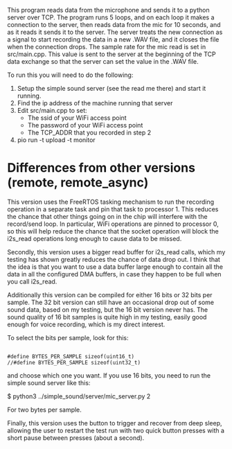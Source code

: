 
This program reads data from the microphone and sends it to a python server over TCP.
The program runs 5 loops, and on each loop it makes a connection to the server, then
reads data from the mic for 10 seconds, and as it reads it sends it to the server.
The server treats the new connection as a signal to start recording the data in
a new .WAV file, and it closes the file when the connection drops.
The sample rate for the mic read is set in src/main.cpp. This value is sent to the
server at the beginning of the TCP data exchange so that the server can set the value
in the .WAV file.

To run this you will need to do the following:

1. Setup the simple sound server (see the read me there) and start it running.
2. Find the ip address of the machine running that server
3. Edit src/main.cpp to set:
   * The ssid of your WiFi access point
   * The password of your WiFi access point
   * The TCP_ADDR that you recorded in step 2
4. pio run -t upload -t monitor

# Differences from other versions (remote, remote_async)

This version uses the FreeRTOS tasking mechanism to run the recording
operation in a separate task and pin that task to processor 1. This
reduces the chance that other things going on in the chip will
interfere with the record/send loop. In particular, WiFi operations
are pinned to processor 0, so this will help reduce the chance that
the socket operation will block the i2s_read operations long enough
to cause data to be missed.

Secondly, this version uses a bigger read buffer for i2s_read calls,
which my testing has shown greatly reduces the chance of data drop out.
I think that the idea is that you want to use a data buffer large enough
to contain all the data in all the configured DMA buffers, in case they
happen to be full when you call i2s_read. 

Additionally this version can be compiled for either 16 bits or 32 bits
per sample. The 32 bit version can still have an occasional drop out of
some sound data, based on my testing, but the 16 bit version never has.
The sound quality of 16 bit samples is quite high in my testing, easily
good enough for voice recording, which is my direct interest.

To select the bits per sample, look for this:
<pre><code>
#define BYTES_PER_SAMPLE sizeof(uint16_t)
//#define BYTES_PER_SAMPLE sizeof(uint32_t)
</code></pre>
and choose which one you want. If you use 16 bits, you need to run
the simple sound server like this:

$ python3 ../simple_sound/server/mic_server.py 2

For two bytes per sample.

Finally, this version uses the button to trigger and recover from deep sleep, allowing the user to restart the test run with two quick button presses with a short pause between presses (about a second).



